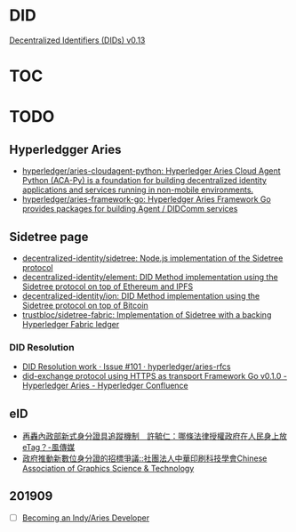 # DID

[Decentralized Identifiers (DIDs) v0.13](https://w3c-ccg.github.io/did-spec/)

# TOC
<!-- toc -->

# TODO

## Hyperledgger Aries

- [hyperledger/aries-cloudagent-python: Hyperledger Aries Cloud Agent Python (ACA-Py) is a foundation for building decentralized identity applications and services running in non-mobile environments.](https://github.com/hyperledger/aries-cloudagent-python)
- [hyperledger/aries-framework-go: Hyperledger Aries Framework Go provides packages for building Agent / DIDComm services](https://github.com/hyperledger/aries-framework-go)

## Sidetree page

- [decentralized-identity/sidetree: Node.js implementation of the Sidetree protocol](https://github.com/decentralized-identity/sidetree)
- [decentralized-identity/element: DID Method implementation using the Sidetree protocol on top of Ethereum and IPFS](https://github.com/decentralized-identity/element)
- [decentralized-identity/ion: DID Method implementation using the Sidetree protocol on top of Bitcoin](https://github.com/decentralized-identity/ion)
- [trustbloc/sidetree-fabric: Implementation of Sidetree with a backing Hyperledger Fabric ledger](https://github.com/trustbloc/sidetree-fabric)

### DID Resolution

- [DID Resolution work · Issue #101 · hyperledger/aries-rfcs](https://github.com/hyperledger/aries-rfcs/issues/101)
- [did-exchange protocol using HTTPS as transport Framework Go v0.1.0 - Hyperledger Aries - Hyperledger Confluence](https://wiki.hyperledger.org/display/ARIES/Framework+Go+v0.1.0)

## eID

- [再轟內政部新式身分證具追蹤機制　許毓仁：哪條法律授權政府在人民身上放eTag？-風傳媒](https://www.storm.mg/article/1716278)
- [政府推動新數位身分證的招標爭議::社團法人中華印刷科技學會Chinese Association of Graphics Science & Technology](http://www.cagst.org.tw/addlist_c.php?tb=YWRkbGlzdF8yMDEzMDEyMTEzMTkzOQ==&no=58)


## 201909

- [ ] [Becoming an Indy/Aries Developer](https://github.com/hyperledger/aries-cloudagent-python/blob/master/docs/GettingStartedAriesDev/README.md)